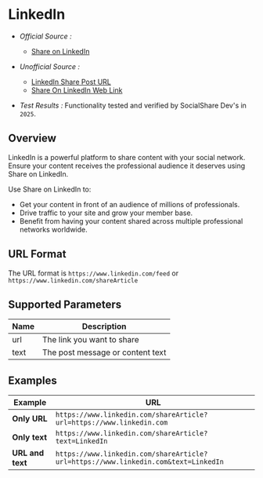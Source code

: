 # LinkedIn

* *Official Source :*
    * [Share on LinkedIn](https://learn.microsoft.com/en-us/linkedin/consumer/integrations/self-serve/share-on-linkedin)
* *Unofficial Source :*
    * [LinkedIn Share Post URL](https://stackoverflow.com/a/77231354)
    * [Share On LinkedIn Web Link](https://dev.to/theholyspirit/share-on-linkedin-web-link-em)

* *Test Results :* Functionality tested and verified by SocialShare Dev's in `2025`.

## Overview
LinkedIn is a powerful platform to share content with your social network. Ensure your content receives the professional audience it deserves using Share on LinkedIn.

Use Share on LinkedIn to:
- Get your content in front of an audience of millions of professionals.
- Drive traffic to your site and grow your member base.
- Benefit from having your content shared across multiple professional networks worldwide.

## URL Format
The URL format is `https://www.linkedin.com/feed` or `https://www.linkedin.com/shareArticle`

## Supported Parameters

| Name   | Description                      |
| ------ | -------------------------------- |
| url  | The link you want to share       |
| text | The post message or content text |

## Examples

| Example          | URL                                                                                                  |
| ---------------- | ---------------------------------------------------------------------------------------------------- |
| **Only URL**     | `https://www.linkedin.com/shareArticle?url=https://www.linkedin.com`                                      |
| **Only text**    | `https://www.linkedin.com/shareArticle?text=LinkedIn`                         |
| **URL and text** | `https://www.linkedin.com/shareArticle?url=https://www.linkedin.com&text=LinkedIn` |
